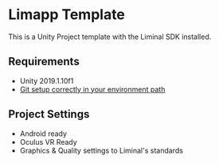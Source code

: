 # Limapp Template
This is a Unity Project template with the Liminal SDK installed.

## Requirements
- Unity 2019.1.10f1
- [Git setup correctly in your environment path](https://github.com/LiminalVR/LiminalSdk-UnityPackage/blob/develop/README.md#setup-git)

## Project Settings
- Android ready
- Oculus VR Ready
- Graphics & Quality settings to Liminal's standards
